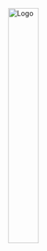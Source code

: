 <div align-items="left">
<img src="https://github.com/user-attachments/assets/85eba03b-26e8-4bbf-b15f-31a91d9bfaf7" alt="Logo" width=35% height=35% ></img>
</div>

